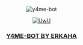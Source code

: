 
<p align="center"> 
<img src="https://telegra.ph/file/11f17c24a5cde2b300c4e.jpg" alt="y4me-bot" border="0">
<p/>

<p align="center"> 
   <a href="https://github.com/Erkahaa"><img src="http://readme-typing-svg.herokuapp.com?color=FFFFFF&center=true&vCenter=true&multiline=false&lines=y4me+bot;Base+ori+by+Dylux-fg;Recode+By+Erkahaa;Give+star+and+forks+this+Repo+:D;Follow+My+Github" alt="UwU"> 
 </p>

<h3 align="center">Y4ME-BOT BY ERKAHA</h3>
